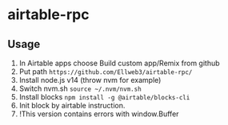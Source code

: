 # airtable-rpc
 
## Usage

1. In Airtable apps choose Build custom app/Remix from github
2. Put path `https://github.com/Ellweb3/airtable-rpc/`
3. Install node.js v14 (throw nvm for example)
4. Switch nvm.sh `source ~/.nvm/nvm.sh`
5. Install blocks `npm install -g @airtable/blocks-cli`
6. Init block by airtable instruction.
7. !This version contains errors with window.Buffer
